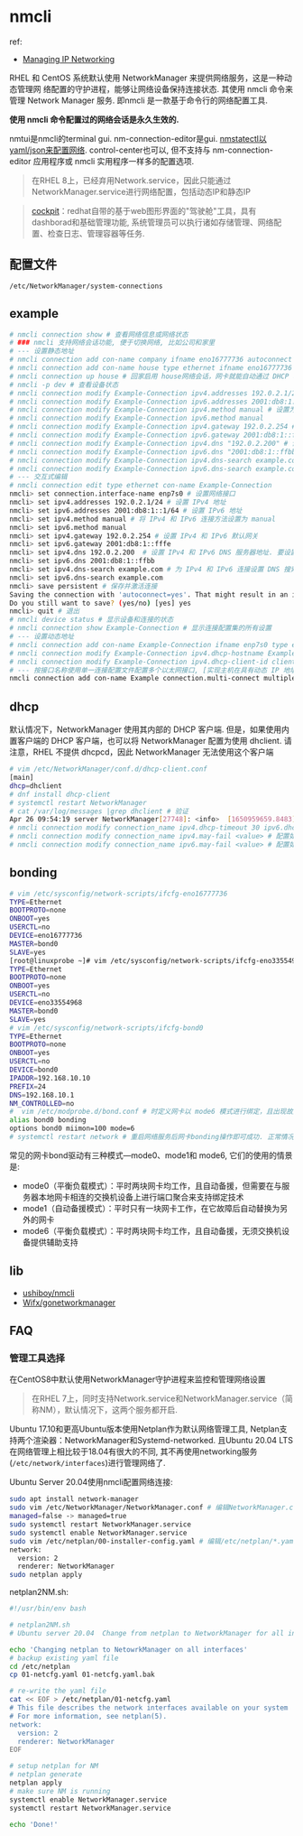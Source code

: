 # nmcli
ref:
- [Managing IP Networking](https://access.redhat.com/documentation/en-us/red_hat_enterprise_linux/7/html/networking_guide/part-managing_ip_networking#doc-wrapper)

RHEL 和 CentOS 系统默认使用 NetworkManager 来提供网络服务，这是一种动态管理网
络配置的守护进程，能够让网络设备保持连接状态. 其使用 nmcli 命令来管理 Network 
Manager 服务. 即nmcli 是一款基于命令行的网络配置工具.

**使用 nmcli 命令配置过的网络会话是永久生效的.**

nmtui是nmcli的terminal gui. nm-connection-editor是gui. [nmstatectl以yaml/json来配置网络](https://access.redhat.com/documentation/zh-cn/red_hat_enterprise_linux/9/html/configuring_and_managing_networking/proc_configuring-a-static-ethernet-connection-using-nmstatectl_configuring-an-ethernet-connection). control-center也可以, 但不支持与 nm-connection-editor 应用程序或 nmcli 实用程序一样多的配置选项.

> 在RHEL 8上，已经弃用Network.service，因此只能通过NetworkManager.service进行网络配置，包括动态IP和静态IP

> [cockpit](https://www.kclouder.cn/howtocockpit/)：redhat自带的基于web图形界面的"驾驶舱"工具，具有dashborad和基础管理功能, 系统管理员可以执行诸如存储管理、网络配置、检查日志、管理容器等任务.

## 配置文件
`/etc/NetworkManager/system-connections`

## example
```bash
# nmcli connection show # 查看网络信息或网络状态
# ### nmcli 支持网络会话功能, 便于切换网络, 比如公司和家里
# --- 设置静态地址
# nmcli connection add con-name company ifname eno16777736 autoconnect no type ethernet ip4 192.168.10.10/24 gw4 192.168.10.1 # autoconnect no 参数设置该网络会话默认不被自动激活，以及用 ip4 及 gw4 参数手动指定网络的 IP 地址
# nmcli connection add con-name house type ethernet ifname eno16777736 # 从外部 DHCP 服务器自动获得 IP 地址，因此不需要进行手动指定
# nmcli connection up house # 回家启用 house网络会话，网卡就能自动通过 DHCP 获取到 IP 地址
# nmcli -p dev # 查看设备状态
# nmcli connection modify Example-Connection ipv4.addresses 192.0.2.1/24 # 设置ipv4
# nmcli connection modify Example-Connection ipv6.addresses 2001:db8:1::1/64 # 设置ipv6
# nmcli connection modify Example-Connection ipv4.method manual # 设置为手动连接
# nmcli connection modify Example-Connection ipv6.method manual
# nmcli connection modify Example-Connection ipv4.gateway 192.0.2.254 # 设置默认网关
# nmcli connection modify Example-Connection ipv6.gateway 2001:db8:1::fffe
# nmcli connection modify Example-Connection ipv4.dns "192.0.2.200" # 设置dns, 可用`host xxx`来验证
# nmcli connection modify Example-Connection ipv6.dns "2001:db8:1::ffbb"
# nmcli connection modify Example-Connection ipv4.dns-search example.com # 设置搜索域
# nmcli connection modify Example-Connection ipv6.dns-search example.com
# --- 交互式编辑
# nmcli connection edit type ethernet con-name Example-Connection
nmcli> set connection.interface-name enp7s0 # 设置网络接口
nmcli> set ipv4.addresses 192.0.2.1/24 # 设置 IPv4 地址
nmcli> set ipv6.addresses 2001:db8:1::1/64 # 设置 IPv6 地址
nmcli> set ipv4.method manual # 将 IPv4 和 IPv6 连接方法设置为 manual
nmcli> set ipv6.method manual
nmcli> set ipv4.gateway 192.0.2.254 # 设置 IPv4 和 IPv6 默认网关
nmcli> set ipv6.gateway 2001:db8:1::fffe
nmcli> set ipv4.dns 192.0.2.200  # 设置 IPv4 和 IPv6 DNS 服务器地址. 要设置多个 DNS 服务器，以空格分隔并用引号括起来
nmcli> set ipv6.dns 2001:db8:1::ffbb
nmcli> set ipv4.dns-search example.com # 为 IPv4 和 IPv6 连接设置 DNS 搜索域
nmcli> set ipv6.dns-search example.com
nmcli> save persistent # 保存并激活连接
Saving the connection with 'autoconnect=yes'. That might result in an immediate activation of the connection.
Do you still want to save? (yes/no) [yes] yes
nmcli> quit # 退出
# nmcli device status # 显示设备和连接的状态
# nmcli connection show Example-Connection # 显示连接配置集的所有设置
# --- 设置动态地址
# nmcli connection add con-name Example-Connection ifname enp7s0 type ethernet
# nmcli connection modify Example-Connection ipv4.dhcp-hostname Example ipv6.dhcp-hostname Example # （可选）在使用 Example-Connection 配置文件时，更改 NetworkManager 发送给 DHCP 服务器的主机名
# nmcli connection modify Example-Connection ipv4.dhcp-client-id client-ID # （可选）在使用 Example-Connection 配置文件时，更改 NetworkManager 发送给 IPv4 DHCP 服务器的客户端 ID. 对于 IPv6 ，没有 dhcp-client-id 参数。要为 IPv6 创建一个标识符，请配置 dhclient 服务.
# --- 按接口名称使用单一连接配置文件配置多个以太网接口, [实现主机在具有动态 IP 地址分配的以太网之间漫游](https://access.redhat.com/documentation/zh-cn/red_hat_enterprise_linux/9/html/configuring_and_managing_networking/proc_configuring-multiple-ethernet-interfaces-using-a-single-connection-profile-by-interface-name_configuring-an-ethernet-connection), 也支持通过PCI ID来匹配`match.path "pci-0000:07:00.0 pci-0000:08:00.0"`
nmcli connection add con-name Example connection.multi-connect multiple match.interface-name enp* type ethernet
```

## dhcp
默认情况下，NetworkManager 使用其内部的 DHCP 客户端. 但是，如果使用内置客户端的 DHCP 客户端，也可以将 NetworkManager 配置为使用 dhclient. 请注意，RHEL 不提供 dhcpcd，因此 NetworkManager 无法使用这个客户端

```bash
# vim /etc/NetworkManager/conf.d/dhcp-client.conf
[main]
dhcp=dhclient
# dnf install dhcp-client
# systemctl restart NetworkManager
# cat /var/log/messages |grep dhclient # 验证
Apr 26 09:54:19 server NetworkManager[27748]: <info>  [1650959659.8483] dhcp-init: Using DHCP client 'dhclient'
# nmcli connection modify connection_name ipv4.dhcp-timeout 30 ipv6.dhcp-timeout 30 # 设置 ipv4.dhcp-timeout 和 ipv6.dhcp-timeout 属性
# nmcli connection modify connection_name ipv4.may-fail <value> # 配置如果网络管理器（NetworkManager）在超时前没有接收 IPv4 地址时的行为: yes, 尝试ipv6, 除非ipv6禁用或未配置, 一旦ipv6成功, 则不再尝试ipv4; no，连接会被停止. 如果启用了连接的 autoconnect, 会根据 autoconnect-retries 属性中设置的值尝试多次激活连接. 如果连接仍然无法获得 DHCP 地址，则自动激活会失败。请注意，5 分钟后，自动连接过程会再次启动，从 DHCP 服务器获取 IP 地址.
# nmcli connection modify connection_name ipv6.may-fail <value> # 配置如果网络管理器（NetworkManager）在超时前没有接收 IPv6 地址时的行为. 行为类似同上
```

## bonding
```bash
# vim /etc/sysconfig/network-scripts/ifcfg-eno16777736
TYPE=Ethernet 
BOOTPROTO=none 
ONBOOT=yes 
USERCTL=no 
DEVICE=eno16777736 
MASTER=bond0 
SLAVE=yes 
[root@linuxprobe ~]# vim /etc/sysconfig/network-scripts/ifcfg-eno33554968 
TYPE=Ethernet 
BOOTPROTO=none 
ONBOOT=yes 
USERCTL=no 
DEVICE=eno33554968 
MASTER=bond0 
SLAVE=yes
# vim /etc/sysconfig/network-scripts/ifcfg-bond0 
TYPE=Ethernet 
BOOTPROTO=none 
ONBOOT=yes 
USERCTL=no 
DEVICE=bond0 
IPADDR=192.168.10.10 
PREFIX=24 
DNS=192.168.10.1 
NM_CONTROLLED=no
#  vim /etc/modprobe.d/bond.conf # 时定义网卡以 mode6 模式进行绑定，且出现故障时自动切换的时间为 100 毫秒
alias bond0 bonding 
options bond0 miimon=100 mode=6
# systemctl restart network # 重启网络服务后网卡bonding操作即可成功. 正常情况下只有 bond0 网卡设备才会有 IP 地址等信息
```

常见的网卡bond驱动有三种模式—mode0、mode1和 mode6, 它们的使用的情景是:
- mode0（平衡负载模式）：平时两块网卡均工作，且自动备援，但需要在与服务器本地网卡相连的交换机设备上进行端口聚合来支持绑定技术
- mode1（自动备援模式）：平时只有一块网卡工作，在它故障后自动替换为另外的网卡
- mode6（平衡负载模式）：平时两块网卡均工作，且自动备援，无须交换机设备提供辅助支持

## lib
- [ushiboy/nmcli](https://github.com/ushiboy/nmcli)
- [Wifx/gonetworkmanager](https://github.com/Wifx/gonetworkmanager)

## FAQ
### 管理工具选择
在CentOS8中默认使用NetworkManager守护进程来监控和管理网络设置

> 在RHEL 7上，同时支持Network.service和NetworkManager.service（简称NM），默认情况下，这两个服务都开启.

Ubuntu 17.10和更高Ubuntu版本使用Netplan作为默认网络管理工具, Netplan支持两个渲染器：NetworkManager和Systemd-networked. 且Ubuntu 20.04 LTS 在网络管理上相比较于18.04有很大的不同, 其不再使用networking服务(`/etc/network/interfaces`)进行管理网络了.

Ubuntu Server 20.04使用nmcli配置网络连接:
```bash
sudo apt install network-manager
sudo vim /etc/NetworkManager/NetworkManager.conf # 编辑NetworkManager.conf文件并启用network-manager
managed=false -> managed=true
sudo systemctl restart NetworkManager.service
sudo systemctl enable NetworkManager.service
sudo vim /etc/netplan/00-installer-config.yaml # 编辑/etc/netplan/*.yaml(01-network-manager-all.yml/50-cloud-init.yaml等不同环境命名下的netplan配置文件)，使用下面的内容替换它
network:
  version: 2
  renderer: NetworkManager
sudo netplan apply
```

netplan2NM.sh:
```bash
#!/usr/bin/env bash

# netplan2NM.sh
# Ubuntu server 20.04  Change from netplan to NetworkManager for all interfaces

echo 'Changing netplan to NetowrkManager on all interfaces'
# backup existing yaml file
cd /etc/netplan
cp 01-netcfg.yaml 01-netcfg.yaml.bak

# re-write the yaml file
cat << EOF > /etc/netplan/01-netcfg.yaml
# This file describes the network interfaces available on your system
# For more information, see netplan(5).
network:
  version: 2
  renderer: NetworkManager
EOF

# setup netplan for NM
# netplan generate
netplan apply
# make sure NM is running
systemctl enable NetworkManager.service
systemctl restart NetworkManager.service

echo 'Done!'
```